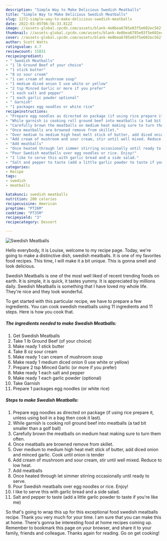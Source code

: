 ```yaml
---
description: "Simple Way to Make Delicious Swedish Meatballs"
title: "Simple Way to Make Delicious Swedish Meatballs"
slug: 1272-simple-way-to-make-delicious-swedish-meatballs
date: 2022-03-05T06:56:33.812Z
image: //assets-global.cpcdn.com/assets/blank-4e0bea6785e03f5e602ec562f230caae08da540cada707380b4fe1bbebba43da.png
thumbnail: //assets-global.cpcdn.com/assets/blank-4e0bea6785e03f5e602ec562f230caae08da540cada707380b4fe1bbebba43da.png
cover: //assets-global.cpcdn.com/assets/blank-4e0bea6785e03f5e602ec562f230caae08da540cada707380b4fe1bbebba43da.png
author: Scott Watts
ratingvalue: 4.7
reviewcount: 15831
recipeingredient:
- " Swedish Meatballs"
- "1 lb Ground Beef of your choice"
- "1 stick butter"
- "8 oz sour cream"
- "1 can cream of mushroom soup"
- "1 medium diced onion I use white or yellow"
- "2 tsp Minced Garlic or more if you prefer"
- "1 each salt and pepper"
- "1 each garlic powder optional"
- " Garnish"
- "1 packages egg noodles or white rice"
recipeinstructions:
- "Prepare egg noodles as directed on package (if using rice prepare it, unless using boil in a bag then cook it last)."
- "While garnish is cooking roll ground beef into meatballs (a tad bit smaller than a golf ball)"
- "Carefully brown the meatballs on medium heat making sure to turn them often."
- "Once meatballs are browned remove from skillet."
- "Over medium to medium high heat melt stick of butter, add diced onion and minced garlic. Cook until onion is tender"
- "Add cream of mushroom and sour cream, stir until well mixed. Reduce to low heat."
- "Add meatballs"
- "Once heated through let simmer stirring occasionally until ready to serve."
- "Pour Swedish meatballs over egg noodles or rice. Enjoy!"
- "I like to serve this with garlic bread and a side salad."
- "Salt and pepper to taste (add a little garlic powder to taste if you&#39;re like me)"
categories:
- Recipe
tags:
- swedish
- meatballs

katakunci: swedish meatballs 
nutrition: 200 calories
recipecuisine: American
preptime: "PT26M"
cooktime: "PT35M"
recipeyield: "3"
recipecategory: Dessert

---
```



![Swedish Meatballs](//assets-global.cpcdn.com/assets/blank-4e0bea6785e03f5e602ec562f230caae08da540cada707380b4fe1bbebba43da.png)

Hello everybody, it is Louise, welcome to my recipe page. Today, we're going to make a distinctive dish, swedish meatballs. It is one of my favorites food recipes. This time, I will make it a bit unique. This is gonna smell and look delicious.

Swedish Meatballs is one of the most well liked of recent trending foods on earth. It is simple, it is quick, it tastes yummy. It is appreciated by millions daily. Swedish Meatballs is something that I have loved my whole life. They're nice and they look wonderful.




To get started with this particular recipe, we have to prepare a few ingredients. You can cook swedish meatballs using 11 ingredients and 11 steps. Here is how you cook that.

<!--inarticleads1-->

##### The ingredients needed to make Swedish Meatballs:

1. Get  Swedish Meatballs
1. Take 1 lb Ground Beef (of your choice)
1. Make ready 1 stick butter
1. Take 8 oz sour cream
1. Make ready 1 can cream of mushroom soup
1. Make ready 1 medium diced onion (I use white or yellow)
1. Prepare 2 tsp Minced Garlic (or more if you prefer)
1. Make ready 1 each salt and pepper
1. Make ready 1 each garlic powder (optional)
1. Take  Garnish
1. Prepare 1 packages egg noodles (or white rice)




<!--inarticleads2-->

##### Steps to make Swedish Meatballs:

1. Prepare egg noodles as directed on package (if using rice prepare it, unless using boil in a bag then cook it last).
1. While garnish is cooking roll ground beef into meatballs (a tad bit smaller than a golf ball)
1. Carefully brown the meatballs on medium heat making sure to turn them often.
1. Once meatballs are browned remove from skillet.
1. Over medium to medium high heat melt stick of butter, add diced onion and minced garlic. Cook until onion is tender
1. Add cream of mushroom and sour cream, stir until well mixed. Reduce to low heat.
1. Add meatballs
1. Once heated through let simmer stirring occasionally until ready to serve.
1. Pour Swedish meatballs over egg noodles or rice. Enjoy!
1. I like to serve this with garlic bread and a side salad.
1. Salt and pepper to taste (add a little garlic powder to taste if you&#39;re like me)




So that's going to wrap this up for this exceptional food swedish meatballs recipe. Thank you very much for your time. I am sure that you can make this at home. There's gonna be interesting food at home recipes coming up. Remember to bookmark this page on your browser, and share it to your family, friends and colleague. Thanks again for reading. Go on get cooking!
